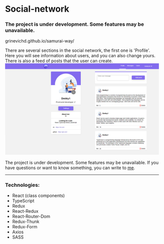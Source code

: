 # Social-network

### The project is under development. Some features may be unavailable.

grinevichd.github.io/samurai-way/

There are several sections in the social network, the first one is 'Profile'. Here you will see information about users,
and you can also change yours. There is also a feed of posts that the user can create.
![](src/assets/img/1.png)

The project is under development. Some features may be unavailable.
If you have questions or want to know something, you can write to [me](https://www.linkedin.com/in/vlad-loban-992b34244/).

---

### Technologies:

- React (class components)
- TypeScript
- Redux
- React-Redux
- React-Router-Dom
- Redux-Thunk
- Redux-Form
- Axios
- SASS
